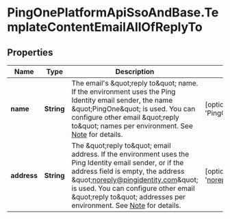 # PingOnePlatformApiSsoAndBase.TemplateContentEmailAllOfReplyTo

## Properties

Name | Type | Description | Notes
------------ | ------------- | ------------- | -------------
**name** | **String** | The email&#39;s \&quot;reply to\&quot; name. If the environment uses the Ping Identity email sender, the name \&quot;PingOne\&quot; is used. You can configure other email \&quot;reply to\&quot; names per environment. See [Note](https://apidocs.pingidentity.com/pingone/platform/v1/api/#from-replyTo-note) for details.  | [optional] [default to &#39;PingOne&#39;]
**address** | **String** | The \&quot;reply to\&quot; email address. If the environment uses the Ping Identity email sender, or if the address field is empty, the address \&quot;noreply@pingidentity.com\&quot; is used. You can configure other email \&quot;reply to\&quot; addresses per environment. See [Note](https://apidocs.pingidentity.com/pingone/platform/v1/api/#from-replyTo-note) for details.  | [optional] [default to &#39;noreply@pingidentity.com&#39;]


